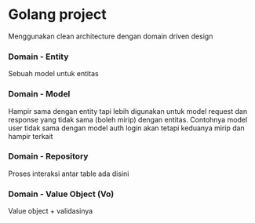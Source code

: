 # Golang project
Menggunakan clean architecture dengan domain driven design


### Domain - Entity
Sebuah model untuk entitas

### Domain - Model
Hampir sama dengan entity tapi lebih digunakan untuk model request dan response yang tidak sama (boleh mirip) dengan entitas. Contohnya model user tidak sama dengan model auth login akan tetapi keduanya mirip dan hampir terkait


### Domain - Repository
Proses interaksi antar table ada disini


### Domain - Value Object (Vo)
Value object + validasinya


